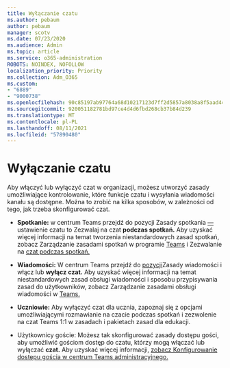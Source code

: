 ```yaml
---
title: Wyłączanie czatu
ms.author: pebaum
author: pebaum
manager: scotv
ms.date: 07/23/2020
ms.audience: Admin
ms.topic: article
ms.service: o365-administration
ROBOTS: NOINDEX, NOFOLLOW
localization_priority: Priority
ms.collection: Adm_O365
ms.custom:
- "6889"
- "9000738"
ms.openlocfilehash: 90c85197ab97764a68d10217123d7ff2d5857a8038a8f5aad44c0992063e4ef8
ms.sourcegitcommit: 920051182781bd97ce4d4d6fbd268cb37b84d239
ms.translationtype: MT
ms.contentlocale: pl-PL
ms.lasthandoff: 08/11/2021
ms.locfileid: "57890480"
---
```

# <a name="disable-chat"></a>Wyłączanie czatu

Aby włączyć lub wyłączyć czat w organizacji, możesz utworzyć zasady umożliwiające kontrolowanie, które funkcje czatu i wysyłania wiadomości kanału są dostępne. Można to zrobić na kilka sposobów, w zależności od tego, jak trzeba skonfigurować czat.

- **Spotkanie:** w centrum Teams przejdź do pozycji Zasady spotkania [—](https://admin.teams.microsoft.com/) ustawienie czatu to Zezwalaj na czat **podczas spotkań.** Aby uzyskać więcej informacji na temat tworzenia niestandardowych zasad spotkań, zobacz Zarządzanie zasadami spotkań w programie [Teams](https://docs.microsoft.com/microsoftteams/meeting-policies-in-teams) i Zezwalanie na [czat podczas spotkań.](https://docs.microsoft.com/microsoftteams/meeting-policies-in-teams#allow-chat-in-meetings)

- **Wiadomości:** W centrum Teams przejdź do [pozycji](https://admin.teams.microsoft.com/)Zasady wiadomości i włącz lub **wyłącz** **czat.** Aby uzyskać więcej informacji na temat niestandardowych zasad obsługi wiadomości i sposobu przypisywania zasad do użytkowników, zobacz Zarządzanie zasadami obsługi wiadomości w [Teams.](https://docs.microsoft.com/microsoftteams/messaging-policies-in-teams)

- **Uczniowie:** Aby wyłączyć czat dla ucznia, zapoznaj się z opcjami umożliwiającymi rozmawianie na czacie podczas spotkań i zezwolenie na czat Teams 1:1 w zasadach i pakietach zasad dla edukacji. [](https://docs.microsoft.com/microsoftteams/policy-packages-edu)

- Użytkownicy goście: Możesz tak skonfigurować zasady dostępu gości, aby umożliwić gościom  dostęp do czatu, którzy mogą włączać lub wyłączać **czat.** Aby uzyskać więcej informacji, [zobacz Konfigurowanie dostępu gościa w centrum Teams administracyjnego.](https://docs.microsoft.com/microsoftteams/set-up-guests#configure-guest-access-in-the-teams-admin-center)




